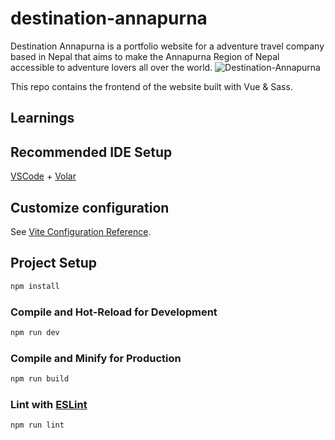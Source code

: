 # destination-annapurna

Destination Annapurna is a portfolio website for a adventure travel company based in Nepal that aims to make the Annapurna Region of Nepal accessible to adventure lovers all over the world.
![Destination-Annapurna](documentation/Destination%20Annapurna.png)

This repo contains the frontend of the website built with Vue & Sass.

## Learnings

## Recommended IDE Setup

[VSCode](https://code.visualstudio.com/) + [Volar](https://marketplace.visualstudio.com/items?itemName=Vue.volar)

## Customize configuration

See [Vite Configuration Reference](https://vitejs.dev/config/).

## Project Setup

```sh
npm install
```

### Compile and Hot-Reload for Development

```sh
npm run dev
```

### Compile and Minify for Production

```sh
npm run build
```

### Lint with [ESLint](https://eslint.org/)

```sh
npm run lint
```
